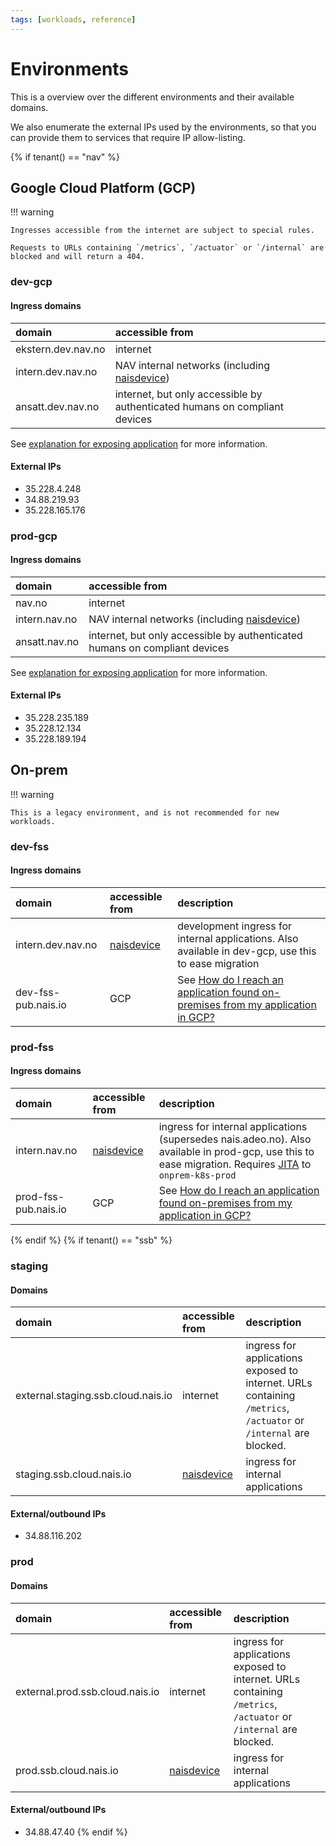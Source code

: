 ```yaml
---
tags: [workloads, reference]
---
```


# Environments

This is a overview over the different environments and their available domains.

We also enumerate the external IPs used by the environments, so that you can provide them to services that require IP allow-listing.

{% if tenant() == "nav" %}
## Google Cloud Platform (GCP)

!!! warning
    
    Ingresses accessible from the internet are subject to special rules.

    Requests to URLs containing `/metrics`, `/actuator` or `/internal` are blocked and will return a 404.

### dev-gcp

#### Ingress domains

| domain             | accessible from                                                            |
|:-------------------|:---------------------------------------------------------------------------|
| ekstern.dev.nav.no | internet                                                                   | 
| intern.dev.nav.no  | NAV internal networks (including [naisdevice])                             | 
| ansatt.dev.nav.no  | internet, but only accessible by authenticated humans on compliant devices |

See [explanation for exposing application][expose-app] for more information.

#### External IPs

- 35.228.4.248
- 34.88.219.93
- 35.228.165.176

### prod-gcp

#### Ingress domains

| domain        | accessible from                                                            |
|:--------------|:---------------------------------------------------------------------------|
| nav.no        | internet                                                                   |
| intern.nav.no | NAV internal networks (including [naisdevice])                             | 
| ansatt.nav.no | internet, but only accessible by authenticated humans on compliant devices | 

See [explanation for exposing application][expose-app] for more information.

#### External IPs

- 35.228.235.189
- 35.228.12.134
- 35.228.189.194


## On-prem

!!! warning

    This is a legacy environment, and is not recommended for new workloads. 

### dev-fss

#### Ingress domains

| domain              | accessible from | description                                                                                          |
|:--------------------|:----------------|:-----------------------------------------------------------------------------------------------------|
| intern.dev.nav.no   | [naisdevice]    | development ingress for internal applications. Also available in dev-gcp, use this to ease migration |
| dev-fss-pub.nais.io | GCP             | See [How do I reach an application found on-premises from my application in GCP?][on-prem]           |

### prod-fss

#### Ingress domains

| domain               | accessible from | description                                                                                                                                                                |
|:---------------------|:----------------|:---------------------------------------------------------------------------------------------------------------------------------------------------------------------------|
| intern.nav.no        | [naisdevice]    | ingress for internal applications (supersedes nais.adeo.no). Also available in prod-gcp, use this to ease migration. Requires [JITA][naisdevice-jita] to `onprem-k8s-prod` |
| prod-fss-pub.nais.io | GCP             | See [How do I reach an application found on-premises from my application in GCP?][on-prem]                                                                                 |

[on-prem]: ../explanations/migrating-to-gcp.md#how-do-i-reach-an-application-found-on-premises-from-my-application-in-gcp

{% endif %}
{% if tenant() == "ssb" %}
### staging

#### Domains

| domain                             | accessible from          | description                                                                                                       |
|:-----------------------------------|:-------------------------|:------------------------------------------------------------------------------------------------------------------|
| external.staging.ssb.cloud.nais.io | internet                 | ingress for applications exposed to internet. URLs containing `/metrics`, `/actuator` or `/internal` are blocked. |
| staging.ssb.cloud.nais.io          | [naisdevice][naisdevice] | ingress for internal applications                                                                                 |

#### External/outbound IPs

- 34.88.116.202

### prod

#### Domains

| domain                          | accessible from | description                                                                                                       |
|:--------------------------------|:----------------|:------------------------------------------------------------------------------------------------------------------|
| external.prod.ssb.cloud.nais.io | internet        | ingress for applications exposed to internet. URLs containing `/metrics`, `/actuator` or `/internal` are blocked. |
| prod.ssb.cloud.nais.io          | [naisdevice]    | ingress for internal applications                                                                                 |

#### External/outbound IPs

- 34.88.47.40
{% endif %}

[naisdevice]: ../../operate/naisdevice/README.md
[naisdevice-jita]: ../../operate/naisdevice/explanations/jita.md
[expose-app]: ../../workloads/application/explanations/expose.md
